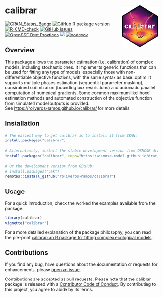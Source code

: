 
<!-- README.md is generated from README.Rmd. Please edit that file -->

# calibrar <a href="https://roliveros-ramos.github.io/calibrar/"><img src="man/figures/logo_small.png" align="right" height="138" /></a>

<!-- badges: start -->

[![CRAN_Status_Badge](http://www.r-pkg.org/badges/version/calibrar)](http://cran.r-project.org/package=calibrar)
![GitHub R package
version](https://img.shields.io/github/r-package/v/roliveros-ramos/calibrar?label=GitHub)
[![R-CMD-check](https://github.com/roliveros-ramos/calibrar/actions/workflows/R-CMD-check.yaml/badge.svg)](https://github.com/roliveros-ramos/calibrar/actions/workflows/R-CMD-check.yaml)
[![GitHub
issues](https://img.shields.io/github/issues/roliveros-ramos/calibrar)](https://github.com/roliveros-ramos/calibrar/issues)
[![OpenSSF Best
Practices](https://www.bestpractices.dev/projects/2132/badge)](https://www.bestpractices.dev/projects/2132)
[![](http://cranlogs.r-pkg.org/badges/calibrar)](http://cran.rstudio.com/web/packages/calibrar/index.html)
[![codecov](https://codecov.io/gh/roliveros-ramos/calibrar/graph/badge.svg?token=HELOL3WS4G)](https://codecov.io/gh/roliveros-ramos/calibrar)
<!-- badges: end -->

## Overview

This package allows the parameter estimation (i.e. calibration) of
complex models, including stochastic ones. It implements generic
functions that can be used for fitting any type of models, especially
those with non-differentiable objective functions, with the same syntax
as base::optim. It supports multiple phases estimation (sequential
parameter masking), constrained optimization (bounding box restrictions)
and automatic parallel computation of numerical gradients. Some common
maximum likelihood estimation methods and automated construction of the
objective function from simulated model outputs is provided.  
See <https://roliveros-ramos.github.io/calibrar/> for more details.

## Installation

``` r
# The easiest way to get calibrar is to install it from CRAN:
install.packages("calibrar")

# Alternatively, install the stable development version from OSMOSE drat repository:
install.packages("calibrar", repo="https://osmose-model.github.io/drat/")

# Or the development version from GitHub:
# install.packages("pak")
remotes::install_github("roliveros-ramos/calibrar")
```

## Usage

For a quick introduction, check the worked the examples available from
the package:

``` r
library(calibrar)
vignette("calibrar")
```

For a more detailed explanation of the package philosophy, you can read
the pre-print [calibrar: an R package for fitting complex ecological
models](https://arxiv.org/abs/1603.03141).

## Contributions

If you find any bug, have questions about the documentation or requests
for enhancements, please [open an
issue](https://github.com/roliveros-ramos/calibrar/issues).

Contributions are accepted as pull requests. Please note that the
calibrar package is released with a [Contributor Code of
Conduct](https://www.contributor-covenant.org/version/2/1/code_of_conduct/).
By contributing to this project, you agree to abide by its terms.
